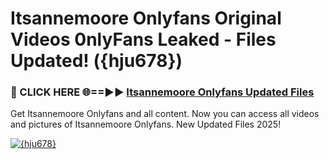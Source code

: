 # Itsannemoore Onlyfans Original Videos 0nlyFans Leaked - Files Updated! ({hju678})

<h3>🔴 CLICK HERE 🌐==►► <a href="https://tinyurl.com/ms9xzufz" rel="nofollow">Itsannemoore Onlyfans Updated Files</a></h3>

Get Itsannemoore Onlyfans and all content. Now you can access all videos and pictures of Itsannemoore Onlyfans. New Updated Files 2025!

[![{hju678}](https://i.imgur.com/PQ7UWWw.gif)](https://tinyurl.com/ms9xzufz)